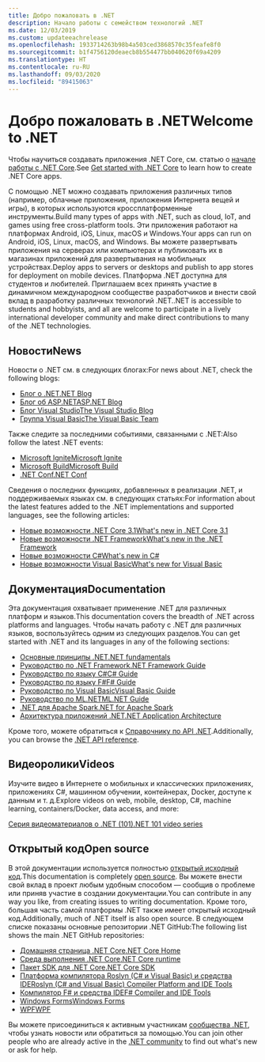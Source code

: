 ```yaml
---
title: Добро пожаловать в .NET
description: Начало работы с семейством технологий .NET
ms.date: 12/03/2019
ms.custom: updateeachrelease
ms.openlocfilehash: 1933714263b98b4a503ced3868570c35feafe8f0
ms.sourcegitcommit: b1f4756120deaecb8b554477bb040620f69a4209
ms.translationtype: HT
ms.contentlocale: ru-RU
ms.lasthandoff: 09/03/2020
ms.locfileid: "89415063"
---
```

# <a name="welcome-to-net"></a><span data-ttu-id="a7b66-103">Добро пожаловать в .NET</span><span class="sxs-lookup"><span data-stu-id="a7b66-103">Welcome to .NET</span></span>

<span data-ttu-id="a7b66-104">Чтобы научиться создавать приложения .NET Core, см. статью о [начале работы с .NET Core](core/get-started.md).</span><span class="sxs-lookup"><span data-stu-id="a7b66-104">See [Get started with .NET Core](core/get-started.md) to learn how to create .NET Core apps.</span></span>

<span data-ttu-id="a7b66-105">С помощью .NET можно создавать приложения различных типов (например, облачные приложения, приложения Интернета вещей и игры), в которых используются кроссплатформенные инструменты.</span><span class="sxs-lookup"><span data-stu-id="a7b66-105">Build many types of apps with .NET, such as cloud, IoT, and games using free cross-platform tools.</span></span> <span data-ttu-id="a7b66-106">Эти приложения работают на платформах Android, iOS, Linux, macOS и Windows.</span><span class="sxs-lookup"><span data-stu-id="a7b66-106">Your apps can run on Android, iOS, Linux, macOS, and Windows.</span></span> <span data-ttu-id="a7b66-107">Вы можете развертывать приложения на серверах или компьютерах и публиковать их в магазинах приложений для развертывания на мобильных устройствах.</span><span class="sxs-lookup"><span data-stu-id="a7b66-107">Deploy apps to servers or desktops and publish to app stores for deployment on mobile devices.</span></span> <span data-ttu-id="a7b66-108">Платформа .NET доступна для студентов и любителей. Приглашаем всех принять участие в динамичном международном сообществе разработчиков и внести свой вклад в разработку различных технологий .NET.</span><span class="sxs-lookup"><span data-stu-id="a7b66-108">.NET is accessible to students and hobbyists, and all are welcome to participate in a lively international developer community and make direct contributions to many of the .NET technologies.</span></span>

## <a name="news"></a><span data-ttu-id="a7b66-109">Новости</span><span class="sxs-lookup"><span data-stu-id="a7b66-109">News</span></span>

<span data-ttu-id="a7b66-110">Новости о .NET см. в следующих блогах:</span><span class="sxs-lookup"><span data-stu-id="a7b66-110">For news about .NET, check the following blogs:</span></span>

- [<span data-ttu-id="a7b66-111">Блог о .NET</span><span class="sxs-lookup"><span data-stu-id="a7b66-111">.NET Blog</span></span>](https://devblogs.microsoft.com/dotnet/)
- [<span data-ttu-id="a7b66-112">Блог об ASP.NET</span><span class="sxs-lookup"><span data-stu-id="a7b66-112">ASP.NET Blog</span></span>](https://devblogs.microsoft.com/aspnet/)
- [<span data-ttu-id="a7b66-113">Блог Visual Studio</span><span class="sxs-lookup"><span data-stu-id="a7b66-113">The Visual Studio Blog</span></span>](https://devblogs.microsoft.com/visualstudio/)
- [<span data-ttu-id="a7b66-114">Группа Visual Basic</span><span class="sxs-lookup"><span data-stu-id="a7b66-114">The Visual Basic Team</span></span>](https://devblogs.microsoft.com/vbteam/)

<span data-ttu-id="a7b66-115">Также следите за последними событиями, связанными с .NET:</span><span class="sxs-lookup"><span data-stu-id="a7b66-115">Also follow the latest .NET events:</span></span>

- [<span data-ttu-id="a7b66-116">Microsoft Ignite</span><span class="sxs-lookup"><span data-stu-id="a7b66-116">Microsoft Ignite</span></span>](https://www.microsoft.com/ignite)
- [<span data-ttu-id="a7b66-117">Microsoft Build</span><span class="sxs-lookup"><span data-stu-id="a7b66-117">Microsoft Build</span></span>](https://www.microsoft.com/build)
- [<span data-ttu-id="a7b66-118">.NET Conf</span><span class="sxs-lookup"><span data-stu-id="a7b66-118">.NET Conf</span></span>](https://www.dotnetconf.net/)

<span data-ttu-id="a7b66-119">Сведения о последних функциях, добавленных в реализации .NET, и поддерживаемых языках см. в следующих статьях:</span><span class="sxs-lookup"><span data-stu-id="a7b66-119">For information about the latest features added to the .NET implementations and supported languages, see the following articles:</span></span>

- [<span data-ttu-id="a7b66-120">Новые возможности .NET Core 3.1</span><span class="sxs-lookup"><span data-stu-id="a7b66-120">What's new in .NET Core 3.1</span></span>](core/whats-new/dotnet-core-3-1.md)
- [<span data-ttu-id="a7b66-121">Новые возможности .NET Framework</span><span class="sxs-lookup"><span data-stu-id="a7b66-121">What's new in the .NET Framework</span></span>](framework/whats-new/index.md)
- [<span data-ttu-id="a7b66-122">Новые возможности C#</span><span class="sxs-lookup"><span data-stu-id="a7b66-122">What's new in C#</span></span>](csharp/whats-new/index.md)
- [<span data-ttu-id="a7b66-123">Новые возможности Visual Basic</span><span class="sxs-lookup"><span data-stu-id="a7b66-123">What's new for Visual Basic</span></span>](visual-basic/getting-started/whats-new.md)

## <a name="documentation"></a><span data-ttu-id="a7b66-124">Документация</span><span class="sxs-lookup"><span data-stu-id="a7b66-124">Documentation</span></span>

<span data-ttu-id="a7b66-125">Эта документация охватывает применение .NET для различных платформ и языков.</span><span class="sxs-lookup"><span data-stu-id="a7b66-125">This documentation covers the breadth of .NET across platforms and languages.</span></span> <span data-ttu-id="a7b66-126">Чтобы начать работу с .NET для различных языков, воспользуйтесь одним из следующих разделов.</span><span class="sxs-lookup"><span data-stu-id="a7b66-126">You can get started with .NET and its languages in any of the following sections:</span></span>

- [<span data-ttu-id="a7b66-127">Основные принципы .NET</span><span class="sxs-lookup"><span data-stu-id="a7b66-127">.NET fundamentals</span></span>](fundamentals/index.yml)
- [<span data-ttu-id="a7b66-128">Руководство по .NET Framework</span><span class="sxs-lookup"><span data-stu-id="a7b66-128">.NET Framework Guide</span></span>](framework/index.yml)
- [<span data-ttu-id="a7b66-129">Руководство по языку C#</span><span class="sxs-lookup"><span data-stu-id="a7b66-129">C# Guide</span></span>](csharp/index.yml)
- [<span data-ttu-id="a7b66-130">Руководство по языку F#</span><span class="sxs-lookup"><span data-stu-id="a7b66-130">F# Guide</span></span>](fsharp/index.yml)
- [<span data-ttu-id="a7b66-131">Руководство по Visual Basic</span><span class="sxs-lookup"><span data-stu-id="a7b66-131">Visual Basic Guide</span></span>](visual-basic/index.yml)
- [<span data-ttu-id="a7b66-132">Руководство по ML.NET</span><span class="sxs-lookup"><span data-stu-id="a7b66-132">ML.NET Guide</span></span>](machine-learning/index.yml)
- [<span data-ttu-id="a7b66-133">.NET для Apache Spark</span><span class="sxs-lookup"><span data-stu-id="a7b66-133">.NET for Apache Spark</span></span>](spark/index.yml)
- [<span data-ttu-id="a7b66-134">Архитектура приложений .NET</span><span class="sxs-lookup"><span data-stu-id="a7b66-134">.NET Application Architecture</span></span>](architecture/index.yml)

<span data-ttu-id="a7b66-135">Кроме того, можете обратиться к [Справочнику по API .NET](/dotnet/api).</span><span class="sxs-lookup"><span data-stu-id="a7b66-135">Additionally, you can browse the [.NET API reference](/dotnet/api).</span></span>

## <a name="videos"></a><span data-ttu-id="a7b66-136">Видеоролики</span><span class="sxs-lookup"><span data-stu-id="a7b66-136">Videos</span></span>

<span data-ttu-id="a7b66-137">Изучите видео в Интернете о мобильных и классических приложениях, приложениях C#, машинном обучении, контейнерах, Docker, доступе к данным и т. д.</span><span class="sxs-lookup"><span data-stu-id="a7b66-137">Explore videos on web, mobile, desktop, C#, machine learning, containers/Docker, data access, and more:</span></span>

[<span data-ttu-id="a7b66-138">Серия видеоматериалов о .NET (101)</span><span class="sxs-lookup"><span data-stu-id="a7b66-138">.NET 101 video series</span></span>](https://dotnet.microsoft.com/learn/videos)

## <a name="open-source"></a><span data-ttu-id="a7b66-139">Открытый код</span><span class="sxs-lookup"><span data-stu-id="a7b66-139">Open source</span></span>

<span data-ttu-id="a7b66-140">В этой документации используется полностью [открытый исходный код](https://github.com/dotnet/docs).</span><span class="sxs-lookup"><span data-stu-id="a7b66-140">This documentation is completely [open source](https://github.com/dotnet/docs).</span></span> <span data-ttu-id="a7b66-141">Вы можете внести свой вклад в проект любым удобным способом — сообщив о проблеме или приняв участие в создании документации.</span><span class="sxs-lookup"><span data-stu-id="a7b66-141">You can contribute in any way you like, from creating issues to writing documentation.</span></span> <span data-ttu-id="a7b66-142">Кроме того, большая часть самой платформы .NET также имеет открытый исходный код.</span><span class="sxs-lookup"><span data-stu-id="a7b66-142">Additionally, much of .NET itself is also open source.</span></span> <span data-ttu-id="a7b66-143">В следующем списке показаны основные репозитории .NET GitHub:</span><span class="sxs-lookup"><span data-stu-id="a7b66-143">The following list shows the main .NET GitHub repositories:</span></span>

- [<span data-ttu-id="a7b66-144">Домашняя страница .NET Core</span><span class="sxs-lookup"><span data-stu-id="a7b66-144">.NET Core Home</span></span>](https://github.com/dotnet/core)
- [<span data-ttu-id="a7b66-145">Среда выполнения .NET Core</span><span class="sxs-lookup"><span data-stu-id="a7b66-145">.NET Core runtime</span></span>](https://github.com/dotnet/runtime)
- [<span data-ttu-id="a7b66-146">Пакет SDK для .NET Core</span><span class="sxs-lookup"><span data-stu-id="a7b66-146">.NET Core SDK</span></span>](https://github.com/dotnet/sdk)
- [<span data-ttu-id="a7b66-147">Платформа компилятора Roslyn (C# и Visual Basic) и средства IDE</span><span class="sxs-lookup"><span data-stu-id="a7b66-147">Roslyn (C# and Visual Basic) Compiler Platform and IDE Tools</span></span>](https://github.com/dotnet/roslyn)
- [<span data-ttu-id="a7b66-148">Компилятор F# и средства IDE</span><span class="sxs-lookup"><span data-stu-id="a7b66-148">F# Compiler and IDE Tools</span></span>](https://github.com/dotnet/fsharp)
- [<span data-ttu-id="a7b66-149">Windows Forms</span><span class="sxs-lookup"><span data-stu-id="a7b66-149">Windows Forms</span></span>](https://github.com/dotnet/winforms)
- [<span data-ttu-id="a7b66-150">WPF</span><span class="sxs-lookup"><span data-stu-id="a7b66-150">WPF</span></span>](https://github.com/dotnet/wpf)

<span data-ttu-id="a7b66-151">Вы можете присоединиться к активным участникам [сообщества .NET](https://dotnet.microsoft.com/platform/community), чтобы узнать новости или обратиться за помощью.</span><span class="sxs-lookup"><span data-stu-id="a7b66-151">You can join other people who are already active in the [.NET community](https://dotnet.microsoft.com/platform/community) to find out what's new or ask for help.</span></span>
